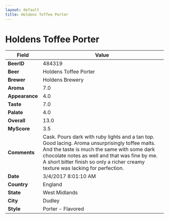 ```yaml
---
layout: default
title: Holdens Toffee Porter
---
```


# Holdens Toffee Porter

| Field         | Value     |
|---------------|-----------|
| **BeerID** | 484319 |
| **Beer** | Holdens Toffee Porter |
| **Brewer** | Holdens Brewery |
| **Aroma** | 7.0 |
| **Appearance** | 4.0 |
| **Taste** | 7.0 |
| **Palate** | 4.0 |
| **Overall** | 13.0 |
| **MyScore** | 3.5 |
| **Comments** | Cask. Pours dark with ruby lights and a tan top. Good lacing. Aroma unsurprisingly toffee malts. And the taste is much the same with some dark chocolate notes as well and that was fine by me. A short bitter finish so only a richer creamy texture was lacking for perfection. |
| **Date** | 3/4/2017 8:01:10 AM |
| **Country** | England |
| **State** | West Midlands |
| **City** | Dudley |
| **Style** | Porter - Flavored |
